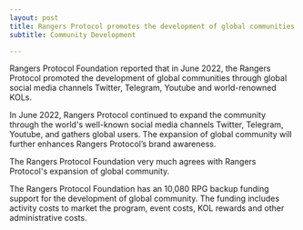 ```yaml
---
layout: post
title: Rangers Protocol promotes the development of global communities
subtitle: Community Development

---
```


Rangers Protocol Foundation reported that in June 2022, the Rangers Protocol promoted the development of global communities through global social media channels Twitter, Telegram, Youtube and world-renowned KOLs.

In June 2022, Rangers Protocol continued to expand the community through the world's well-known social media channels Twitter, Telegram, Youtube, and gathers global users. The expansion of global community will further enhances Rangers Protocol’s brand awareness.

The Rangers Protocol Foundation very much agrees with Rangers Protocol's expansion of global community. 

The Rangers Protocol Foundation has an 10,080 RPG backup funding support for the development of global community.  The funding includes activity costs to market the program, event costs, KOL rewards and other administrative costs. 